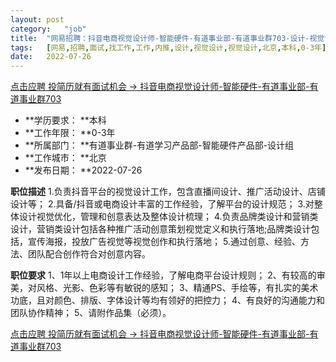 ```yaml
---
layout:	post
category:	"job"
title:	"网易招聘：抖音电商视觉设计师-智能硬件-有道事业部-有道事业群703-设计-视觉设计-视觉设计-北京本科0-3年"
tags:	[网易,招聘,面试,找工作,工作,内推,设计,视觉设计,视觉设计,北京,本科,0-3年]
date:	2022-07-26
---
```


[点击应聘 投简历就有面试机会 -> 抖音电商视觉设计师-智能硬件-有道事业部-有道事业群703](http://mobile.bole.netease.com/bole/boleDetail?id=41390&employeeId=346f03c3cda5f04c&key=all)



- **学历要求： **本科
- **工作年限： **0-3年
- **所属部门： **有道事业群-有道学习产品部-智能硬件产品部-设计组
- **工作城市： **北京
- **发布日期： **2022-07-26



**职位描述**
1.负责抖音平台的视觉设计工作，包含直播间设计、推广活动设计、店铺设计等；
2.具备/抖音或电商设计丰富的工作经验，了解平台的设计规范；
3.对整体设计视觉优化，管理和创意表达及整体设计梳理；
4.负责品牌类设计和营销类设计，营销类设计包括各种推广活动创意策划视觉定义和执行落地;品牌类设计包括，宣传海报，投放广告视觉等视觉创作和执行落地；
5.通过创意、经验、方法、团队配合创作符合对创意内容。



**职位要求**
1、1年以上电商设计工作经验，了解电商平台设计规则；
2、有较高的审美，对风格、光影、色彩等有敏锐的感知；
3、精通PS、手绘等，有扎实的美术功底，且对颜色、排版、字体设计等均有领好的把控力；
4、有良好的沟通能力和团队协作精神；
5、请附作品集（必须）。



[点击应聘 投简历就有面试机会 -> 抖音电商视觉设计师-智能硬件-有道事业部-有道事业群703](http://mobile.bole.netease.com/bole/boleDetail?id=41390&employeeId=346f03c3cda5f04c&key=all)